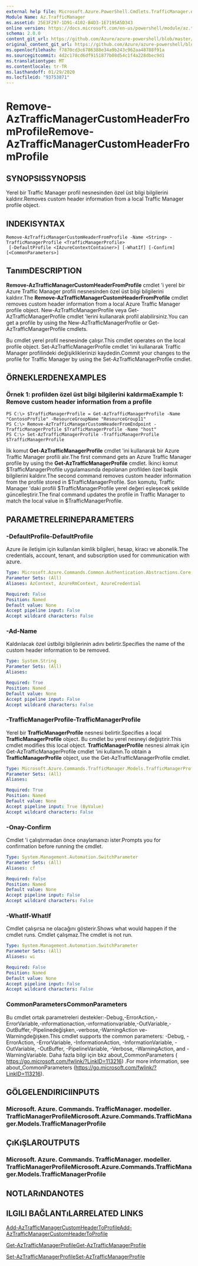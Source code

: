 ```yaml
---
external help file: Microsoft.Azure.PowerShell.Cmdlets.TrafficManager.dll-Help.xml
Module Name: Az.TrafficManager
ms.assetid: 25E3F297-1D91-4102-B4D3-1E7195A5D343
online version: https://docs.microsoft.com/en-us/powershell/module/az.trafficmanager/remove-aztrafficmanagercustomheaderfromprofile
schema: 2.0.0
content_git_url: https://github.com/Azure/azure-powershell/blob/master/src/TrafficManager/TrafficManager/help/Remove-AzTrafficManagerCustomHeaderFromProfile.md
original_content_git_url: https://github.com/Azure/azure-powershell/blob/master/src/TrafficManager/TrafficManager/help/Remove-AzTrafficManagerCustomHeaderFromProfile.md
ms.openlocfilehash: f7870cd3c6786388e34a9b243c962aa48788f91a
ms.sourcegitcommit: 4d2c178cd6df9151877b08d54c1f4a228dbec9d1
ms.translationtype: MT
ms.contentlocale: tr-TR
ms.lasthandoff: 01/29/2020
ms.locfileid: "93753871"
---
```

# <span data-ttu-id="b8049-101">Remove-AzTrafficManagerCustomHeaderFromProfile</span><span class="sxs-lookup"><span data-stu-id="b8049-101">Remove-AzTrafficManagerCustomHeaderFromProfile</span></span>

## <span data-ttu-id="b8049-102">SYNOPSIS</span><span class="sxs-lookup"><span data-stu-id="b8049-102">SYNOPSIS</span></span>
<span data-ttu-id="b8049-103">Yerel bir Traffic Manager profil nesnesinden özel üst bilgi bilgilerini kaldırır.</span><span class="sxs-lookup"><span data-stu-id="b8049-103">Removes custom header information from a local Traffic Manager profile object.</span></span>

## <span data-ttu-id="b8049-104">INDEKI</span><span class="sxs-lookup"><span data-stu-id="b8049-104">SYNTAX</span></span>

```
Remove-AzTrafficManagerCustomHeaderFromProfile -Name <String> -TrafficManagerProfile <TrafficManagerProfile>
 [-DefaultProfile <IAzureContextContainer>] [-WhatIf] [-Confirm] [<CommonParameters>]
```

## <span data-ttu-id="b8049-105">Tanım</span><span class="sxs-lookup"><span data-stu-id="b8049-105">DESCRIPTION</span></span>
<span data-ttu-id="b8049-106">**Remove-AzTrafficManagerCustomHeaderFromProfile** cmdlet 'i yerel bir Azure Traffic Manager profili nesnesinden özel üst bilgi bilgilerini kaldırır.</span><span class="sxs-lookup"><span data-stu-id="b8049-106">The **Remove-AzTrafficManagerCustomHeaderFromProfile** cmdlet removes custom header information from a local Azure Traffic Manager profile object.</span></span>
<span data-ttu-id="b8049-107">New-AzTrafficManagerProfile veya Get-AzTrafficManagerProfile cmdlet 'lerini kullanarak profil alabilirsiniz.</span><span class="sxs-lookup"><span data-stu-id="b8049-107">You can get a profile by using the New-AzTrafficManagerProfile or Get-AzTrafficManagerProfile cmdlets.</span></span>

<span data-ttu-id="b8049-108">Bu cmdlet yerel profil nesnesinde çalışır.</span><span class="sxs-lookup"><span data-stu-id="b8049-108">This cmdlet operates on the local profile object.</span></span>
<span data-ttu-id="b8049-109">Set-AzTrafficManagerProfile cmdlet 'ini kullanarak Traffic Manager profilindeki değişikliklerinizi kaydedin.</span><span class="sxs-lookup"><span data-stu-id="b8049-109">Commit your changes to the profile for Traffic Manager by using the Set-AzTrafficManagerProfile cmdlet.</span></span>

## <span data-ttu-id="b8049-110">ÖRNEKLERDEN</span><span class="sxs-lookup"><span data-stu-id="b8049-110">EXAMPLES</span></span>

### <span data-ttu-id="b8049-111">Örnek 1: profilden özel üst bilgi bilgilerini kaldırma</span><span class="sxs-lookup"><span data-stu-id="b8049-111">Example 1: Remove custom header information from a profile</span></span>
```
PS C:\> $TrafficManagerProfile = Get-AzTrafficManagerProfile -Name "ContosoProfile" -ResourceGroupName "ResourceGroup11"
PS C:\> Remove-AzTrafficManagerCustomHeaderFromEndpoint -TrafficManagerProfile $TrafficManagerProfile -Name "host"
PS C:\> Set-AzTrafficManagerProfile -TrafficManagerProfile $TrafficManagerProfile
```

<span data-ttu-id="b8049-112">İlk komut **Get-AzTrafficManagerProfile** cmdlet 'ini kullanarak bir Azure Traffic Manager profili alır.</span><span class="sxs-lookup"><span data-stu-id="b8049-112">The first command gets an Azure Traffic Manager profile by using the **Get-AzTrafficManagerProfile** cmdlet.</span></span>
<span data-ttu-id="b8049-113">İkinci komut $TrafficManagerProfile uygulamasında depolanan profilden özel başlık bilgilerini kaldırır.</span><span class="sxs-lookup"><span data-stu-id="b8049-113">The second command removes custom header information from the profile stored in $TrafficManagerProfile.</span></span>
<span data-ttu-id="b8049-114">Son komutu, Traffic Manager 'daki profili $TrafficManagerProfile yerel değeri eşleşecek şekilde güncelleştirir.</span><span class="sxs-lookup"><span data-stu-id="b8049-114">The final command updates the profile in Traffic Manager to match the local value in $TrafficManagerProfile.</span></span>

## <span data-ttu-id="b8049-115">PARAMETRELERINE</span><span class="sxs-lookup"><span data-stu-id="b8049-115">PARAMETERS</span></span>

### <span data-ttu-id="b8049-116">-DefaultProfile</span><span class="sxs-lookup"><span data-stu-id="b8049-116">-DefaultProfile</span></span>
<span data-ttu-id="b8049-117">Azure ile iletişim için kullanılan kimlik bilgileri, hesap, kiracı ve abonelik.</span><span class="sxs-lookup"><span data-stu-id="b8049-117">The credentials, account, tenant, and subscription used for communication with azure.</span></span>

```yaml
Type: Microsoft.Azure.Commands.Common.Authentication.Abstractions.Core.IAzureContextContainer
Parameter Sets: (All)
Aliases: AzContext, AzureRmContext, AzureCredential

Required: False
Position: Named
Default value: None
Accept pipeline input: False
Accept wildcard characters: False
```

### <span data-ttu-id="b8049-118">-Ad</span><span class="sxs-lookup"><span data-stu-id="b8049-118">-Name</span></span>
<span data-ttu-id="b8049-119">Kaldırılacak özel üstbilgi bilgilerinin adını belirtir.</span><span class="sxs-lookup"><span data-stu-id="b8049-119">Specifies the name of the custom header information to be removed.</span></span>

```yaml
Type: System.String
Parameter Sets: (All)
Aliases:

Required: True
Position: Named
Default value: None
Accept pipeline input: False
Accept wildcard characters: False
```

### <span data-ttu-id="b8049-120">-TrafficManagerProfile</span><span class="sxs-lookup"><span data-stu-id="b8049-120">-TrafficManagerProfile</span></span>
<span data-ttu-id="b8049-121">Yerel bir **TrafficManagerProfile** nesnesi belirtir.</span><span class="sxs-lookup"><span data-stu-id="b8049-121">Specifies a local **TrafficManagerProfile** object.</span></span>
<span data-ttu-id="b8049-122">Bu cmdlet bu yerel nesneyi değiştirir.</span><span class="sxs-lookup"><span data-stu-id="b8049-122">This cmdlet modifies this local object.</span></span>
<span data-ttu-id="b8049-123">**TrafficManagerProfile** nesnesi almak için Get-AzTrafficManagerProfile cmdlet 'ini kullanın.</span><span class="sxs-lookup"><span data-stu-id="b8049-123">To obtain a **TrafficManagerProfile** object, use the Get-AzTrafficManagerProfile cmdlet.</span></span>

```yaml
Type: Microsoft.Azure.Commands.TrafficManager.Models.TrafficManagerProfile
Parameter Sets: (All)
Aliases:

Required: True
Position: Named
Default value: None
Accept pipeline input: True (ByValue)
Accept wildcard characters: False
```

### <span data-ttu-id="b8049-124">-Onay</span><span class="sxs-lookup"><span data-stu-id="b8049-124">-Confirm</span></span>
<span data-ttu-id="b8049-125">Cmdlet 'i çalıştırmadan önce onaylamanızı ister.</span><span class="sxs-lookup"><span data-stu-id="b8049-125">Prompts you for confirmation before running the cmdlet.</span></span>

```yaml
Type: System.Management.Automation.SwitchParameter
Parameter Sets: (All)
Aliases: cf

Required: False
Position: Named
Default value: None
Accept pipeline input: False
Accept wildcard characters: False
```

### <span data-ttu-id="b8049-126">-WhatIf</span><span class="sxs-lookup"><span data-stu-id="b8049-126">-WhatIf</span></span>
<span data-ttu-id="b8049-127">Cmdlet çalışırsa ne olacağını gösterir.</span><span class="sxs-lookup"><span data-stu-id="b8049-127">Shows what would happen if the cmdlet runs.</span></span> <span data-ttu-id="b8049-128">Cmdlet çalışmaz.</span><span class="sxs-lookup"><span data-stu-id="b8049-128">The cmdlet is not run.</span></span>

```yaml
Type: System.Management.Automation.SwitchParameter
Parameter Sets: (All)
Aliases: wi

Required: False
Position: Named
Default value: None
Accept pipeline input: False
Accept wildcard characters: False
```

### <span data-ttu-id="b8049-129">CommonParameters</span><span class="sxs-lookup"><span data-stu-id="b8049-129">CommonParameters</span></span>
<span data-ttu-id="b8049-130">Bu cmdlet ortak parametreleri destekler:-Debug,-ErrorAction,-ErrorVariable,-ınformationaction,-ınformationvariable,-OutVariable,-OutBuffer,-Pipelinedeğişken,-verbose,-WarningAction ve-Warningdeğişken.</span><span class="sxs-lookup"><span data-stu-id="b8049-130">This cmdlet supports the common parameters: -Debug, -ErrorAction, -ErrorVariable, -InformationAction, -InformationVariable, -OutVariable, -OutBuffer, -PipelineVariable, -Verbose, -WarningAction, and -WarningVariable.</span></span> <span data-ttu-id="b8049-131">Daha fazla bilgi için bkz about_CommonParameters ( https://go.microsoft.com/fwlink/?LinkID=113216) .</span><span class="sxs-lookup"><span data-stu-id="b8049-131">For more information, see about_CommonParameters (https://go.microsoft.com/fwlink/?LinkID=113216).</span></span>

## <span data-ttu-id="b8049-132">GÖLGELENDIRICI</span><span class="sxs-lookup"><span data-stu-id="b8049-132">INPUTS</span></span>

### <span data-ttu-id="b8049-133">Microsoft. Azure. Commands. TrafficManager. modeller. TrafficManagerProfile</span><span class="sxs-lookup"><span data-stu-id="b8049-133">Microsoft.Azure.Commands.TrafficManager.Models.TrafficManagerProfile</span></span>

## <span data-ttu-id="b8049-134">ÇıKıŞLAR</span><span class="sxs-lookup"><span data-stu-id="b8049-134">OUTPUTS</span></span>

### <span data-ttu-id="b8049-135">Microsoft. Azure. Commands. TrafficManager. modeller. TrafficManagerProfile</span><span class="sxs-lookup"><span data-stu-id="b8049-135">Microsoft.Azure.Commands.TrafficManager.Models.TrafficManagerProfile</span></span>

## <span data-ttu-id="b8049-136">NOTLARıNDA</span><span class="sxs-lookup"><span data-stu-id="b8049-136">NOTES</span></span>

## <span data-ttu-id="b8049-137">ILGILI BAĞLANTıLAR</span><span class="sxs-lookup"><span data-stu-id="b8049-137">RELATED LINKS</span></span>

[<span data-ttu-id="b8049-138">Add-AzTrafficManagerCustomHeaderToProfile</span><span class="sxs-lookup"><span data-stu-id="b8049-138">Add-AzTrafficManagerCustomHeaderToProfile</span></span>](./Add-AzTrafficManagerCustomHeaderToProfile.md)

[<span data-ttu-id="b8049-139">Get-AzTrafficManagerProfile</span><span class="sxs-lookup"><span data-stu-id="b8049-139">Get-AzTrafficManagerProfile</span></span>](./Get-AzTrafficManagerProfile.md)

[<span data-ttu-id="b8049-140">Set-AzTrafficManagerProfile</span><span class="sxs-lookup"><span data-stu-id="b8049-140">Set-AzTrafficManagerProfile</span></span>](./Set-AzTrafficManagerProfile.md)
